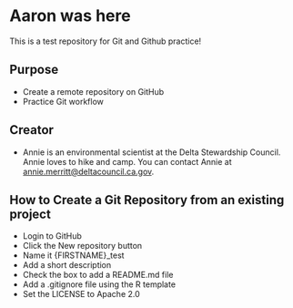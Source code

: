 # Aaron was here
This is a test repository for Git and Github practice!
## Purpose
- Create a remote repository on GitHub
- Practice Git workflow 

## Creator
- Annie is an environmental scientist at the Delta Stewardship Council. Annie loves to hike and camp. You can contact Annie at [annie.merritt@deltacouncil.ca.gov](mailto:annie.merritt@deltacouncil.ca.gov).

## How to Create a Git Repository from an existing project
- Login to GitHub
- Click the New repository button
- Name it {FIRSTNAME}_test
- Add a short description
- Check the box to add a README.md file
- Add a .gitignore file using the R template
- Set the LICENSE to Apache 2.0